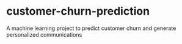 # customer-churn-prediction
A machine learning project to predict customer churn and generate personalized communications


